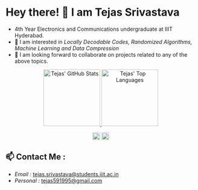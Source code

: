 
# Hey there! 👋 I am Tejas Srivastava
- 4th Year Electronics and Communications undergraduate at IIIT Hyderabad.
- 🔭 I am interested in *Locally Decodable Codes, Randomized Algorithms, Machine Learning and Data Compression*
- 👯 I am looking forward to collaborate on projects related to any of the above topics.


<p align="center">
  <a target="_blank" href="https://github.com/MrTejas">
    <img height="150em" src="https://github-readme-stats.vercel.app/api?username=MrTejas&show_icons=true&include_all_commits=true&count_private=true&hide_border=true&theme=blueberry" alt="Tejas' GitHub Stats" />
    <img height="150em" src="https://github-readme-stats.vercel.app/api/top-langs/?username=MrTejas&layout=compact&hide_border=true&theme=blueberry" alt="Tejas' Top Languages" />
  </a>
</p>


<p align="center">
<a href=https://www.linkedin.com/in/tejas-srivastava-1675ba247/><img align="center" src=https://cdn.jsdelivr.net/npm/simple-icons@3.0.1/icons/linkedin.svg alt="Varul Srivastava" height="20" width="20" /></a>
<a href=https://www.facebook.com/profile.php?id=100074093267607&mibextid=ZbWKwL target="blank"><img align="center" src=https://cdn.jsdelivr.net/npm/simple-icons@3.0.1/icons/facebook.svg alt="Tejas Srivastava" height="20" width="20" /></a>

## 📫 Contact Me :    

* *Email :* tejas.srivastava@students.iiit.ac.in
* *Personal :* tejas591995@gmail.com


